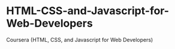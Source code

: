 # HTML-CSS-and-Javascript-for-Web-Developers
Coursera (HTML, CSS, and Javascript for Web Developers)
